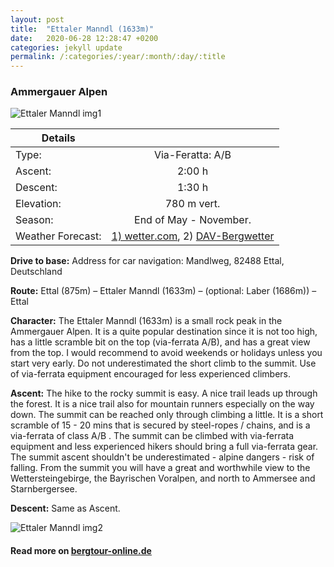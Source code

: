 ```yaml
---
layout: post
title:  "Ettaler Manndl (1633m)"
date:   2020-06-28 12:28:47 +0200
categories: jekyll update
permalink: /:categories/:year/:month/:day/:title
---
```

### Ammergauer Alpen

![Ettaler Manndl img1](/hikingblog.github.io/assets/img/hiking/Ettalermandl-2.jpeg)



| Details       |               |
| ------------- |:-------------:|
| Type:         | Via-Feratta: A/B  |
| Ascent:       | 2:00 h        |
| Descent:      | 1:30 h        |
| Elevation:    | 780 m vert.  |
| Season:       |  End of May - November. |
| Weather Forecast: | [1) wetter.com](https://www.wetter.com/deutschland/ettal/DE0002755.html), 2) [DAV-Bergwetter](https://www.alpenverein.de/DAV-Services/Bergwetter/Allgaeu-Karwendel-Ammergau-Zugspitze-Arlberg)     |

**Drive to base:**
Address for car navigation: Mandlweg, 82488 Ettal, Deutschland

**Route:**
Ettal (875m) – Ettaler Manndl (1633m) – (optional: Laber (1686m)) – Ettal

**Character:**
The Ettaler Manndl (1633m) is a small rock peak in the Ammergauer Alpen. It is a quite popular destination since it is not too high, has a little scramble bit on the top (via-ferrata A/B), and has a great view from the top. I would recommend to avoid weekends or holidays unless you start very early. Do not underestimated the short climb to the summit. Use of via-ferrata equipment encouraged for less experienced climbers.

**Ascent:**
The hike to the rocky summit is easy. A nice trail leads up through the forest. It is a nice trail also for mountain runners especially on the way down. The summit can be reached only through climbing a little. It is a short scramble of 15 - 20 mins that is secured by steel-ropes / chains, and is a via-ferrata of class A/B . The summit can be climbed with via-ferrata equipment and less experienced hikers should bring a full via-ferrata gear.  The summit ascent shouldn't be underestimated - alpine dangers - risk of falling.
From the summit you will have a great and worthwhile view to the Wettersteingebirge, the Bayrischen Voralpen, and north to Ammersee and Starnbergersee.

**Descent:**
Same as Ascent.





![Ettaler Manndl img2](/hikingblog.github.io/assets/img/hiking/Ettalermandl-1.jpeg)


#### Read more on [bergtour-online.de](https://www.bergtour-online.de/bergtouren/klettersteige/ettaler-manndl/)
